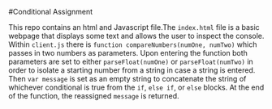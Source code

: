 #Conditional Assignment

This repo contains an html and Javascript file.The `index.html` file is a basic webpage that displays some text and allows the user to inspect the console. Within `client.js` there is `function compareNumbers(numOne, numTwo)` which passes in two numbers as parameters. Upon entering the function both parameters are set to either `parseFloat(numOne)` or `parseFloat(numTwo)` in order to isolate a starting number from a string in case a string is entered. Then `var message` is set as an empty string to concatenate the string of whichever conditional is true from the `if`, `else if`, or `else` blocks. At the end of the function, the reassigned `message` is returned.  


 
